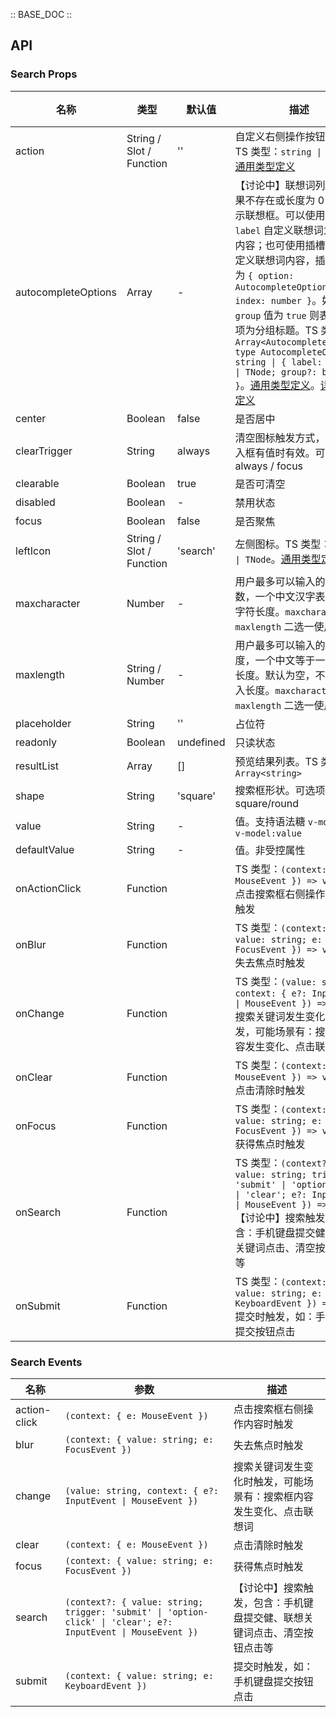 :: BASE_DOC ::

## API

### Search Props

名称 | 类型 | 默认值 | 描述 | 必传
-- | -- | -- | -- | --
action | String / Slot / Function | '' | 自定义右侧操作按钮文字。TS 类型：`string \| TNode`。[通用类型定义](https://github.com/Tencent/tdesign-mobile-vue/blob/develop/src/common.ts) | N
autocompleteOptions | Array | - | 【讨论中】联想词列表，如果不存在或长度为 0 则不显示联想框。可以使用函数 `label` 自定义联想词为任意内容；也可使用插槽 `option` 定义联想词内容，插槽参数为 `{ option: AutocompleteOption; index: number }`。如果 `group` 值为 `true` 则表示当前项为分组标题。TS 类型：`Array<AutocompleteOption>` `type AutocompleteOption = string \| { label: string \| TNode; group?: boolean }`。[通用类型定义](https://github.com/Tencent/tdesign-mobile-vue/blob/develop/src/common.ts)。[详细类型定义](https://github.com/Tencent/tdesign-mobile-vue/tree/develop/src/search/type.ts) | N
center | Boolean | false | 是否居中 | N
clearTrigger | String | always | 清空图标触发方式，仅在输入框有值时有效。可选项：always / focus | N
clearable | Boolean | true | 是否可清空 | N
disabled | Boolean | - | 禁用状态 | N
focus | Boolean | false | 是否聚焦 | N
leftIcon | String / Slot / Function | 'search' | 左侧图标。TS 类型：`string \| TNode`。[通用类型定义](https://github.com/Tencent/tdesign-mobile-vue/blob/develop/src/common.ts) | N
maxcharacter | Number | - | 用户最多可以输入的字符个数，一个中文汉字表示两个字符长度。`maxcharacter` 和 `maxlength` 二选一使用 | N
maxlength | String / Number | - | 用户最多可以输入的文本长度，一个中文等于一个计数长度。默认为空，不限制输入长度。`maxcharacter` 和 `maxlength` 二选一使用 | N
placeholder | String | '' | 占位符 | N
readonly | Boolean | undefined | 只读状态 | N
resultList | Array | [] | 预览结果列表。TS 类型：`Array<string>` | N
shape | String | 'square' | 搜索框形状。可选项：square/round | N
value | String | - | 值。支持语法糖 `v-model` 或 `v-model:value` | N
defaultValue | String | - | 值。非受控属性 | N
onActionClick | Function |  | TS 类型：`(context: { e: MouseEvent }) => void`<br/>点击搜索框右侧操作内容时触发 | N
onBlur | Function |  | TS 类型：`(context: { value: string; e: FocusEvent }) => void`<br/>失去焦点时触发 | N
onChange | Function |  | TS 类型：`(value: string, context: { e?: InputEvent \| MouseEvent }) => void`<br/>搜索关键词发生变化时触发，可能场景有：搜索框内容发生变化、点击联想词 | N
onClear | Function |  | TS 类型：`(context: { e: MouseEvent }) => void`<br/>点击清除时触发 | N
onFocus | Function |  | TS 类型：`(context: { value: string; e: FocusEvent }) => void`<br/>获得焦点时触发 | N
onSearch | Function |  | TS 类型：`(context?: { value: string; trigger: 'submit' \| 'option-click' \| 'clear'; e?: InputEvent \| MouseEvent }) => void`<br/>【讨论中】搜索触发，包含：手机键盘提交健、联想关键词点击、清空按钮点击等 | N
onSubmit | Function |  | TS 类型：`(context: { value: string; e: KeyboardEvent }) => void`<br/>提交时触发，如：手机键盘提交按钮点击 | N

### Search Events

名称 | 参数 | 描述
-- | -- | --
action-click | `(context: { e: MouseEvent })` | 点击搜索框右侧操作内容时触发
blur | `(context: { value: string; e: FocusEvent })` | 失去焦点时触发
change | `(value: string, context: { e?: InputEvent \| MouseEvent })` | 搜索关键词发生变化时触发，可能场景有：搜索框内容发生变化、点击联想词
clear | `(context: { e: MouseEvent })` | 点击清除时触发
focus | `(context: { value: string; e: FocusEvent })` | 获得焦点时触发
search | `(context?: { value: string; trigger: 'submit' \| 'option-click' \| 'clear'; e?: InputEvent \| MouseEvent })` | 【讨论中】搜索触发，包含：手机键盘提交健、联想关键词点击、清空按钮点击等
submit | `(context: { value: string; e: KeyboardEvent })` | 提交时触发，如：手机键盘提交按钮点击
